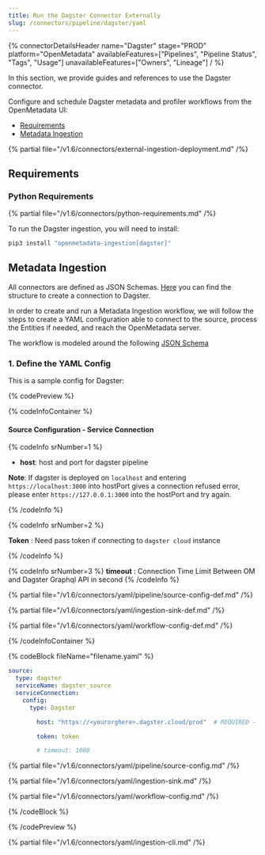 ```yaml
---
title: Run the Dagster Connector Externally
slug: /connectors/pipeline/dagster/yaml
---
```


{% connectorDetailsHeader
name="Dagster"
stage="PROD"
platform="OpenMetadata"
availableFeatures=["Pipelines", "Pipeline Status", "Tags", "Usage"]
unavailableFeatures=["Owners", "Lineage"]
/ %}


In this section, we provide guides and references to use the Dagster connector.

Configure and schedule Dagster metadata and profiler workflows from the OpenMetadata UI:

- [Requirements](#requirements)
- [Metadata Ingestion](#metadata-ingestion)

{% partial file="/v1.6/connectors/external-ingestion-deployment.md" /%}

## Requirements

### Python Requirements

{% partial file="/v1.6/connectors/python-requirements.md" /%}

To run the Dagster ingestion, you will need to install:

```bash
pip3 install "openmetadata-ingestion[dagster]"
```

## Metadata Ingestion

All connectors are defined as JSON Schemas.
[Here](https://github.com/open-metadata/OpenMetadata/blob/main/openmetadata-spec/src/main/resources/json/schema/entity/services/connections/pipeline/dagsterConnection.json)
you can find the structure to create a connection to Dagster.

In order to create and run a Metadata Ingestion workflow, we will follow
the steps to create a YAML configuration able to connect to the source,
process the Entities if needed, and reach the OpenMetadata server.

The workflow is modeled around the following
[JSON Schema](https://github.com/open-metadata/OpenMetadata/blob/main/openmetadata-spec/src/main/resources/json/schema/metadataIngestion/workflow.json)

### 1. Define the YAML Config

This is a sample config for Dagster:

{% codePreview %}

{% codeInfoContainer %}

#### Source Configuration - Service Connection

{% codeInfo srNumber=1 %}

- **host**: host and port for dagster pipeline

**Note**: If dagster is deployed on `localhost` and entering `https://localhost:3000` into hostPort gives a connection refused error, please enter `https://127.0.0.1:3000` into the hostPort and try again.

{% /codeInfo %}

{% codeInfo srNumber=2 %}

**Token** : Need pass token if connecting to `dagster cloud` instance

{% /codeInfo %}

{% codeInfo srNumber=3 %}
**timeout** : Connection Time Limit Between OM and Dagster Graphql API in second
{% /codeInfo %}


{% partial file="/v1.6/connectors/yaml/pipeline/source-config-def.md" /%}

{% partial file="/v1.6/connectors/yaml/ingestion-sink-def.md" /%}

{% partial file="/v1.6/connectors/yaml/workflow-config-def.md" /%}

{% /codeInfoContainer %}

{% codeBlock fileName="filename.yaml" %}


```yaml {% isCodeBlock=true %}
source:
  type: dagster
  serviceName: dagster_source
  serviceConnection:
    config:
      type: Dagster
```
```yaml {% srNumber=1 %}
        host: "https://<yourorghere>.dagster.cloud/prod"  # REQUIRED - Dagster instance URL
```
```yaml {% srNumber=2 %}
        token: token
```
```yaml {% srNumber=3 %}
        # timeout: 1000
```

{% partial file="/v1.6/connectors/yaml/pipeline/source-config.md" /%}

{% partial file="/v1.6/connectors/yaml/ingestion-sink.md" /%}

{% partial file="/v1.6/connectors/yaml/workflow-config.md" /%}

{% /codeBlock %}

{% /codePreview %}

{% partial file="/v1.6/connectors/yaml/ingestion-cli.md" /%}

